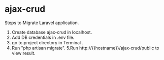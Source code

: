 # ajax-crud
Steps to Migrate Laravel application.
1. Create database ajax-crud in localhost.
2. Add DB credentials in .env file.
3. go to project directory in Terminal .
4. Run "php artisan migrate".
5.Run http://{{hostname}}/ajax-crud/public to view result.

